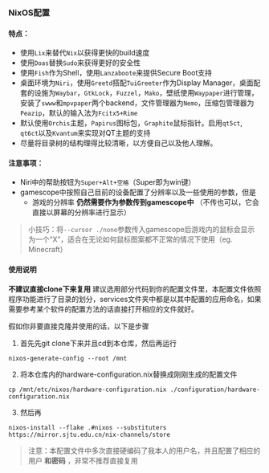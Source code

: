 ### NixOS配置


#### 特点：
 - 使用`Lix`来替代`Nix`以获得更快的build速度
 - 使用`Doas`替换`Sudo`来获得更好的安全性
 - 使用`Fish`作为Shell，使用`Lanzaboote`来提供Secure Boot支持
 - 桌面环境为`Niri`，使用`Greetd`搭配`TuiGreeter`作为Display Manager，桌面配套的设施为`Waybar`，`GtkLock`，`Fuzzel`，`Mako`，壁纸使用`Waypaper`进行管理，安装了`swww`和`mpvpaper`两个backend，文件管理器为`Nemo`，压缩包管理器为`Peazip`，默认的输入法为`Fcitx5+Rime`
 - 默认使用`Orchis`主题，`Papirus`图标包，`Graphite`鼠标指针。启用`qt5ct`, `qt6ct`以及`Kvantum`来实现对QT主题的支持
 - 尽量将目录树的结构理得比较清晰，以方便自己以及他人理解。

#### 注意事项：
 - Niri中的帮助按钮为`Super+Alt+空格`（Super即为win键）
 - gamescope中按照自己目前的设备配置了分辨率以及一些使用的参数，但是
   - 游戏的分辨率 **仍然需要作为参数传到gamescope中** （不传也可以，它会直接以屏幕的分辨率进行显示）
>小技巧：将`--cursor ./none`参数传入gamescope后游戏内的鼠标会显示为一个“X”，适合在无论如何鼠标图案都不正常的情况下使用（eg. Minecraft）

#### 使用说明
   **不建议直接clone下来复用** 
  建议选用部分代码到你的配置文件里，本配置文件依照程序功能进行了目录的划分，services文件夹中都是以其中配置的应用命名，如果需要参考某个软件的配置方法的话直接打开相应的文件就好。

  假如你非要直接克隆并使用的话，以下是步骤
  1. 首先先git clone下来并且cd到本仓库，然后再运行
    
    nixos-generate-config --root /mnt
    
    
  2. 将本仓库内的hardware-configuration.nix替换成刚刚生成的配置文件
    
    cp /mnt/etc/nixos/hardware-configuration.nix ./configuration/hardware-configuration.nix
    

  3. 然后再

    nixos-install --flake .#nixos --substituters https://mirror.sjtu.edu.cn/nix-channels/store
    
  > 注意：本配置文件中多次直接硬编码了我本人的用户名，并且配置了相应的用户 **和密码** ，非常不推荐直接复用
